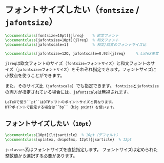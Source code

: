 # フォントサイズしたい（``fontsize`` / ``jafontsize``）

```latex
\documentclass[fontsize=10pt]{jlreq}    % 欧文フォント
\documentclass[jafontsize=10pt]{jlreq}  % 和文フォント
\documentclass[jafontscale=1]           % 和文/欧文のフォントサイズ比

\documentclass[jafontsize=12Q, jafontscale=0.92]{jlreq}     % LaTeX美文書作成入門（改訂第8版）
```

``jlreq``は欧文フォントのサイズ（``fontsize=フォントサイズ``）と和文フォントのサイズ（``jafontsize=フォントサイズ``）をそれぞれ指定できます。フォントサイズに小数点を使うことができます。

また、そのサイズ比（``jafontscale``）でも指定できます。
``fontsize``と``jafontsize``の両方が指定されている場合には、``jafontscale``は無視されます。

```{note}
LaTeXで使う``pt``はDTPソフトのポイントサイズと異なります。
DTPポイントで指定する場合は``bp``（big point）を使います。
```

## フォントサイズしたい（``10pt``）

```latex
\documentclass[10pt]{ltjsarticle}  % 10pt（デフォルト）
\documentclass[uplatex, dvipdfmx, 12pt]{jsarticle}  % 12pt
```

``jsclasses``系はフォントサイズを直接指定します。
フォントサイズは定められた整数値から選択する必要があります。
